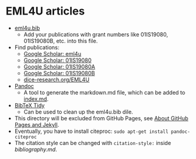 # EML4U articles

- [eml4u.bib](../eml4u.bib)
    - Add your publications with grant numbers like 01IS19080, 01IS19080B, etc. into this file.
- Find publications:
    - [Google Scholar: eml4u](https://scholar.google.com/scholar?q=eml4u)
    - [Google Scholar: 01IS19080](https://scholar.google.com/scholar?q=01IS19080)
    - [Google Scholar: 01IS19080A](https://scholar.google.com/scholar?q=01IS19080A)
    - [Google Scholar: 01IS19080B](https://scholar.google.com/scholar?q=01IS19080B)
    - [dice-research.org/EML4U](https://dice-research.org/EML4U)
- [Pandoc](https://pandoc.org/)
    - A tool to generate the markdown.md file, which can be added to [index.md](../index.md).
- [BibTeX Tidy](https://flamingtempura.github.io/bibtex-tidy/)
    - Can be used to clean up the eml4u.bib dile.
- This directory will be excluded from GitHub Pages, see [About GitHub Pages and Jekyll](https://docs.github.com/en/pages/setting-up-a-github-pages-site-with-jekyll/about-github-pages-and-jekyll#configuring-jekyll-in-your-github-pages-site).
- Eventually, you have to install citeproc: `sudo apt-get install pandoc-citeproc`
- The citation style can be changed with `citation-style:` inside *bibliography.md*.